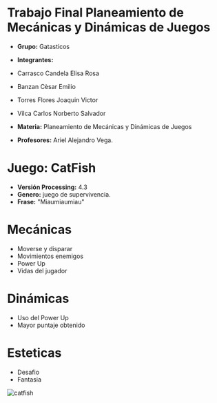 # Trabajo Final Planeamiento de Mecánicas y Dinámicas de Juegos 
- **Grupo:** Gatasticos
- **Integrantes:**
- Carrasco Candela Elisa Rosa
- Banzan Cèsar Emilio
- Torres Flores Joaquin Victor
- Vilca Carlos Norberto Salvador

- **Materia:** Planeamiento de Mecánicas y Dinámicas de Juegos 
- **Profesores:** Ariel Alejandro Vega.

# Juego: CatFish
- **Versión Processing:** 4.3
- **Genero:** juego de supervivencia.
- **Frase:** "Miaumiaumiau"

# Mecánicas
- Moverse y disparar
- Movimientos enemigos
- Power Up
- Vidas del jugador

# Dinámicas
- Uso del Power Up
- Mayor puntaje obtenido

# Esteticas
- Desafio
- Fantasia

![catfish](https://github.com/Cocom1n/TPGrupal_PMyDJ/assets/136844452/b104c827-9fe7-44d4-864a-b9bb2cc8c518)
